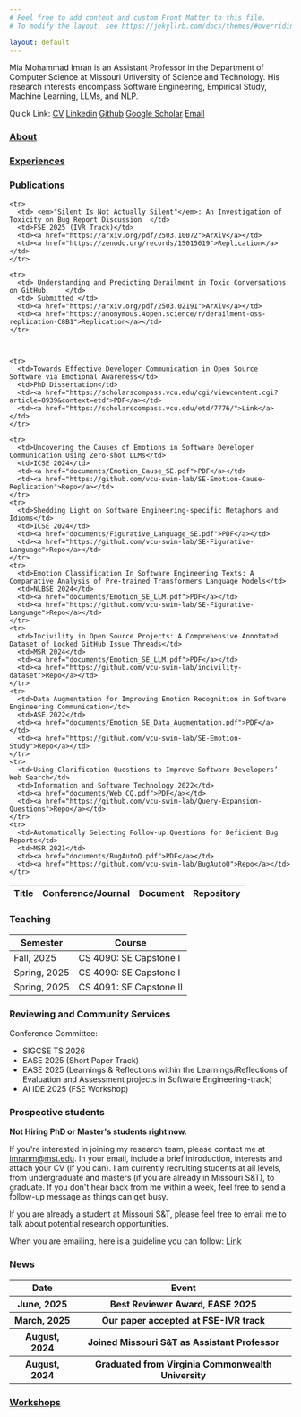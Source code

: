 ```yaml
---
# Feel free to add content and custom Front Matter to this file.
# To modify the layout, see https://jekyllrb.com/docs/themes/#overriding-theme-defaults

layout: default
---
```


Mia Mohammad Imran is an Assistant Professor in the Department of Computer Science at Missouri University of Science and Technology. His research interests encompass Software Engineering, Empirical Study, Machine Learning, LLMs, and NLP.

Quick Link: [CV](assets/documents/CV.pdf) [Linkedin](https://linkedin.com/in/imranraad) [Github](https://github.com/imranraad07) [Google Scholar](https://scholar.google.com/citations?user=uVCaRjAAAAAJ&hl=en) [Email](mailto:imranm@mst.edu)

### [About](about.md)

### [Experiences](posts/experiences.html)

<!-- - [Publications](posts/publications.html) -->

### Publications

<table>
  <thead>
    <tr>
      <th>Title</th>
      <th>Conference/Journal</th>
      <th>Document</th>
      <th>Repository</th>
    </tr>
  </thead>
  <tbody>

    <tr>
      <td> <em>"Silent Is Not Actually Silent"</em>: An Investigation of Toxicity on Bug Report Discussion 	</td>
      <td>FSE 2025 (IVR Track)</td>
      <td><a href="https://arxiv.org/pdf/2503.10072">ArXiV</a></td>
      <td><a href="https://zenodo.org/records/15015619">Replication</a></td>
    </tr>
    
    <tr>
      <td> Understanding and Predicting Derailment in Toxic Conversations on GitHub 	</td>
      <td> Submitted </td>
      <td><a href="https://arxiv.org/pdf/2503.02191">ArXiV</a></td>
      <td><a href="https://anonymous.4open.science/r/derailment-oss-replication-C8B1">Replication</a></td>
    </tr>



    <tr>
      <td>Towards Effective Developer Communication in Open Source Software via Emotional Awareness</td>
      <td>PhD Dissertation</td>
      <td><a href="https://scholarscompass.vcu.edu/cgi/viewcontent.cgi?article=8939&context=etd">PDF</a></td>
      <td><a href="https://scholarscompass.vcu.edu/etd/7776/">Link</a></td>
    </tr>

    <tr>
      <td>Uncovering the Causes of Emotions in Software Developer Communication Using Zero-shot LLMs</td>
      <td>ICSE 2024</td>
      <td><a href="documents/Emotion_Cause_SE.pdf">PDF</a></td>
      <td><a href="https://github.com/vcu-swim-lab/SE-Emotion-Cause-Replication">Repo</a></td>
    </tr>
    <tr>
      <td>Shedding Light on Software Engineering-specific Metaphors and Idioms</td>
      <td>ICSE 2024</td>
      <td><a href="documents/Figurative_Language_SE.pdf">PDF</a></td>
      <td><a href="https://github.com/vcu-swim-lab/SE-Figurative-Language">Repo</a></td>
    </tr>
    <tr>
      <td>Emotion Classification In Software Engineering Texts: A Comparative Analysis of Pre-trained Transformers Language Models</td>
      <td>NLBSE 2024</td>
      <td><a href="documents/Emotion_SE_LLM.pdf">PDF</a></td>
      <td><a href="https://github.com/vcu-swim-lab/SE-Figurative-Language">Repo</a></td>
    </tr>
    <tr>
      <td>Incivility in Open Source Projects: A Comprehensive Annotated Dataset of Locked GitHub Issue Threads</td>
      <td>MSR 2024</td>
      <td><a href="documents/Emotion_SE_LLM.pdf">PDF</a></td>
      <td><a href="https://github.com/vcu-swim-lab/incivility-dataset">Repo</a></td>
    </tr>
    <tr>
      <td>Data Augmentation for Improving Emotion Recognition in Software Engineering Communication</td>
      <td>ASE 2022</td>
      <td><a href="documents/Emotion_SE_Data_Augmentation.pdf">PDF</a></td>
      <td><a href="https://github.com/vcu-swim-lab/SE-Emotion-Study">Repo</a></td>
    </tr>
    <tr>
      <td>Using Clarification Questions to Improve Software Developers’ Web Search</td>
      <td>Information and Software Technology 2022</td>
      <td><a href="documents/Web_CQ.pdf">PDF</a></td>
      <td><a href="https://github.com/vcu-swim-lab/Query-Expansion-Questions">Repo</a></td>
    </tr>
    <tr>
      <td>Automatically Selecting Follow-up Questions for Deficient Bug Reports</td>
      <td>MSR 2021</td>
      <td><a href="documents/BugAutoQ.pdf">PDF</a></td>
      <td><a href="https://github.com/vcu-swim-lab/BugAutoQ">Repo</a></td>
    </tr>
  </tbody>
</table>


<!-- - [Teaching](posts/teaching.html) -->

### Teaching

<table>
  <thead>
    <tr>
      <th>Semester</th>
      <th>Course</th>
    </tr>
  </thead>
    <body>
    <tr>
        <td>Fall, 2025</td>
        <td>CS 4090: SE Capstone I</td>
    </tr>
    <tr>
        <td>Spring, 2025</td>
        <td>CS 4090: SE Capstone I</td>
    </tr>
    <tr>
        <td>Spring, 2025</td>
        <td>CS 4091: SE Capstone II</td>
    </tr>
    </body>
</table>


### Reviewing and Community Services
 
Conference Committee: 
 * SIGCSE TS 2026
 * EASE 2025 (Short Paper Track)
 * EASE 2025 (Learnings & Reflections within the Learnings/Reflections of Evaluation and Assessment projects in Software Engineering-track)
 * AI IDE 2025 (FSE Workshop)



 ### Prospective students

**Not Hiring PhD or Master's students right now.**

If you're interested in joining my research team, please contact me at imranm@mst.edu. In your email, include a brief introduction, interests and attach your CV (if you can). I am currently recruiting students at all levels, from undergraduate and masters (if you are already in Missouri S&T), to graduate. If you don't hear back from me within a week, feel free to send a follow-up message as things can get busy. 

If you are already a student at Missouri S&T, please feel free to email me to talk about potential research opportunities.

When you are emailing, here is a guideline you can follow: [Link](https://uvasrg.github.io/prospective/)

### News

<table>
  <thead>
    <tr>
      <th>Date</th>
      <th>Event</th>
    </tr>
  </thead>
    <body>
    <tr>
        <th>June, 2025</th>
        <th>Best Reviewer Award, EASE 2025</th>
    </tr>
    <tr>
        <th>March, 2025</th>
        <th>Our paper accepted at FSE-IVR track</th>
    </tr>
    <tr>
        <th>August, 2024</th>
        <th>Joined Missouri S&T as Assistant Professor</th>
    </tr>
    <tr>
        <th>August, 2024</th>
        <th>Graduated from Virginia Commonwealth University</th>
    </tr>
    </body>
</table>



### [Workshops](posts/workshops.html)
